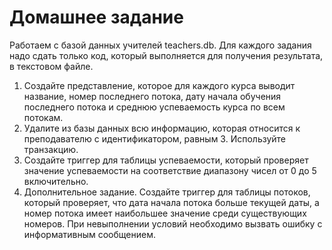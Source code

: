 # Домашнее задание

Работаем с базой данных учителей teachers.db. Для каждого задания надо сдать только код, который
выполняется для получения результата, в текстовом файле.
1. Создайте представление, которое для каждого курса выводит название, номер последнего
потока, дату начала обучения последнего потока и среднюю успеваемость курса по всем
потокам.
2. Удалите из базы данных всю информацию, которая относится к преподавателю с
идентификатором, равным 3. Используйте транзакцию.
3. Создайте триггер для таблицы успеваемости, который проверяет значение успеваемости на
соответствие диапазону чисел от 0 до 5 включительно.
4. Дополнительное задание. Создайте триггер для таблицы потоков, который проверяет, что
дата начала потока больше текущей даты, а номер потока имеет наибольшее значение среди
существующих номеров. При невыполнении условий необходимо вызвать ошибку с
информативным сообщением.

